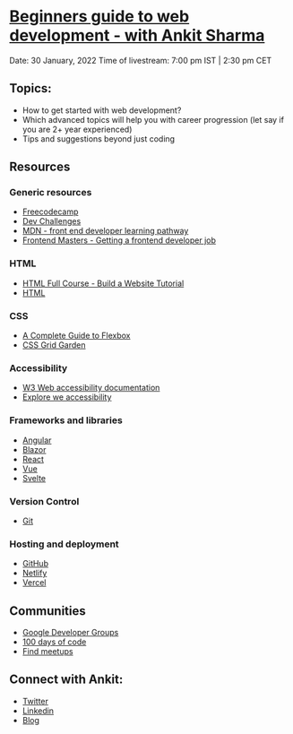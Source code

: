 # [Beginners guide to web development - with Ankit Sharma](https://youtu.be/iKiTGRz_8CM)
Date: 30 January, 2022
Time of livestream: 7:00 pm IST | 2:30 pm CET

## Topics:
- How to get started with web development?
- Which advanced topics will help you with career progression (let say if you are 2+ year experienced)
- Tips and suggestions beyond just coding

## Resources
### Generic resources
- [Freecodecamp](https://www.freecodecamp.org/)
- [Dev Challenges](https://devchallenges.io/)
- [MDN - front end developer learning pathway](https://developer.mozilla.org/en-US/docs/Learn/Front-end_web_developer)
- [Frontend Masters - Getting a frontend developer job](https://frontendmasters.com/guides/learning-roadmap/getting-a-front-end-developer-job/)


### HTML
- [HTML Full Course - Build a Website Tutorial](https://www.youtube.com/watch?v=pQN-pnXPaVg)
- [HTML](https://html.com/)

### CSS
- [A Complete Guide to Flexbox](https://css-tricks.com/snippets/css/a-guide-to-flexbox/)
- [CSS Grid Garden](https://cssgridgarden.com/)

### Accessibility
- [W3 Web accessibility documentation](https://www.w3.org/standards/webdesign/accessibility)
- [Explore we accessibility](https://explore-a11y.netlify.app/introduction)

### Frameworks and libraries
- [Angular](https://angular.io/)
- [Blazor](https://dotnet.microsoft.com/en-us/apps/aspnet/web-apps/blazor)
- [React](https://reactjs.org/)
- [Vue](https://vuejs.org/)
- [Svelte](https://svelte.dev/)

### Version Control
- [Git](https://git-scm.com/book/en/v2/Getting-Started-About-Version-Control)

### Hosting and deployment
- [GitHub](https://github.com/)
- [Netlify](https://www.netlify.com/)
- [Vercel](https://vercel.com/)

## Communities
- [Google Developer Groups](https://developers.google.com/community/gdg)
- [100 days of code](https://www.100daysofcode.com/)
- [Find meetups](https://www.meetup.com/)

## Connect with Ankit:
- [Twitter](https://twitter.com/ankitsharma_007)
- [Linkedin](https://www.linkedin.com/in/ankitsharma_007)
- [Blog](https://ankitsharmablogs.com/)
